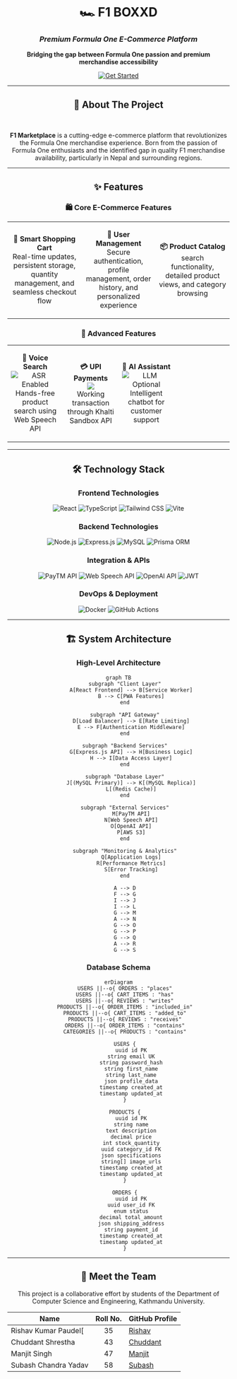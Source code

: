 <div align="center">

# 🏎️ F1 BOXXD
### *Premium Formula One E-Commerce Platform*

<p align="center">
  <strong>Bridging the gap between Formula One passion and premium merchandise accessibility</strong>
</p>

<p align="center">
  <a href="#-quick-start">
    <img src="https://img.shields.io/badge/📖-Get%20Started-blue?style=for-the-badge" alt="Get Started" />
  </a>
</p>

---

## 📖 About The Project
<br>

**F1 Marketplace** is a cutting-edge e-commerce platform that revolutionizes the Formula One merchandise experience. Born from the passion of Formula One enthusiasts and the identified gap in quality F1 merchandise availability, particularly in Nepal and surrounding regions.

---

## ✨ Features

<div align="center">

### 🛍️ **Core E-Commerce Features**

<table>
<tr>
<td align="center" width="33%">

**🛒 Smart Shopping Cart**
<br>
Real-time updates, persistent storage, quantity management, and seamless checkout flow

</td>
<td align="center" width="33%">

**👤 User Management**
<br>
Secure authentication, profile management, order history, and personalized experience

</td>
<td align="center" width="33%">

**📦 Product Catalog**
<br>
 search functionality, detailed product views, and category browsing

</td>
</tr>
</table>

### 🚀 **Advanced Features**

<table>
<tr>
<td align="center" width="25%">

**🎤 Voice Search**
<br>
<img src="https://img.shields.io/badge/ASR-Enabled-blue?style=flat-square" alt="ASR Enabled">
<br>
Hands-free product search using Web Speech API

</td>
<td align="center" width="25%">

**💳 UPI Payments**
<br>
<img src="https://img.shields.io/badge/PayTM-Integrated-orange?style=flat-square" >
<br>
Working transaction through Khalti Sandbox API

</td>
<td align="center" width="25%">

**🤖 AI Assistant**
<br>
<img src="https://img.shields.io/badge/LLM-Optional-green?style=flat-square" alt="LLM Optional">
<br>
Intelligent chatbot for customer support

</td>
<td align="center" width="25%">


</td>
</tr>
</table>

</div>

---

## 🛠️ Technology Stack

<div align="center">

### **Frontend Technologies**
<p>
  <img src="https://img.shields.io/badge/React-18.2.0-61DAFB?style=for-the-badge&logo=react&logoColor=white" alt="React" />
  <img src="https://img.shields.io/badge/TypeScript-5.0-3178C6?style=for-the-badge&logo=typescript&logoColor=white" alt="TypeScript" />
  <img src="https://img.shields.io/badge/Tailwind%20CSS-3.3-06B6D4?style=for-the-badge&logo=tailwind-css&logoColor=white" alt="Tailwind CSS" />
  <img src="https://img.shields.io/badge/Vite-4.4-646CFF?style=for-the-badge&logo=vite&logoColor=white" alt="Vite" />
</p>

### **Backend Technologies**
<p>
  <img src="https://img.shields.io/badge/Node.js-18.17-339933?style=for-the-badge&logo=node.js&logoColor=white" alt="Node.js" />
  <img src="https://img.shields.io/badge/Express.js-4.18-000000?style=for-the-badge&logo=express&logoColor=white" alt="Express.js" />
  <img src="https://img.shields.io/badge/MySQL-8.0-4479A1?style=for-the-badge&logo=mysql&logoColor=white" alt="MySQL" />
  <img src="https://img.shields.io/badge/Prisma-5.1-2D3748?style=for-the-badge&logo=prisma&logoColor=white" alt="Prisma ORM" />
</p>

### **Integration & APIs**
<p>
  <img src="https://img.shields.io/badge/PayTM-API-002970?style=for-the-badge&logo=paytm&logoColor=white" alt="PayTM API" />
  <img src="https://img.shields.io/badge/Web%20Speech%20API-ASR-4285F4?style=for-the-badge&logo=google&logoColor=white" alt="Web Speech API" />
  <img src="https://img.shields.io/badge/OpenAI-GPT--4-412991?style=for-the-badge&logo=openai&logoColor=white" alt="OpenAI API" />
  <img src="https://img.shields.io/badge/JWT-Auth-000000?style=for-the-badge&logo=json-web-tokens&logoColor=white" alt="JWT" />
</p>

### **DevOps & Deployment**
<p>
  <img src="https://img.shields.io/badge/Docker-Containerized-2496ED?style=for-the-badge&logo=docker&logoColor=white" alt="Docker" />
  <img src="https://img.shields.io/badge/GitHub%20Actions-CI%2FCD-2088FF?style=for-the-badge&logo=github-actions&logoColor=white" alt="GitHub Actions" />

</p>

</div>

---

## 🏗️ System Architecture

<div align="center">

### **High-Level Architecture**

```mermaid
graph TB
    subgraph "Client Layer"
        A[React Frontend] --> B[Service Worker]
        B --> C[PWA Features]
    end
    
    subgraph "API Gateway"
        D[Load Balancer] --> E[Rate Limiting]
        E --> F[Authentication Middleware]
    end
    
    subgraph "Backend Services"
        G[Express.js API] --> H[Business Logic]
        H --> I[Data Access Layer]
    end
    
    subgraph "Database Layer"
        J[(MySQL Primary)] --> K[(MySQL Replica)]
        L[(Redis Cache)]
    end
    
    subgraph "External Services"
        M[PayTM API]
        N[Web Speech API]
        O[OpenAI API]
        P[AWS S3]
    end
    
    subgraph "Monitoring & Analytics"
        Q[Application Logs]
        R[Performance Metrics]
        S[Error Tracking]
    end
    
    A --> D
    F --> G
    I --> J
    I --> L
    G --> M
    A --> N
    G --> O
    G --> P
    G --> Q
    A --> R
    G --> S
```

### **Database Schema**

```mermaid
erDiagram
    USERS ||--o{ ORDERS : "places"
    USERS ||--o{ CART_ITEMS : "has"
    USERS ||--o{ REVIEWS : "writes"
    PRODUCTS ||--o{ ORDER_ITEMS : "included_in"
    PRODUCTS ||--o{ CART_ITEMS : "added_to"
    PRODUCTS ||--o{ REVIEWS : "receives"
    ORDERS ||--o{ ORDER_ITEMS : "contains"
    CATEGORIES ||--o{ PRODUCTS : "contains"
    
    USERS {
        uuid id PK
        string email UK
        string password_hash
        string first_name
        string last_name
        json profile_data
        timestamp created_at
        timestamp updated_at
    }
    
    PRODUCTS {
        uuid id PK
        string name
        text description
        decimal price
        int stock_quantity
        uuid category_id FK
        json specifications
        string[] image_urls
        timestamp created_at
        timestamp updated_at
    }
    
    ORDERS {
        uuid id PK
        uuid user_id FK
        enum status
        decimal total_amount
        json shipping_address
        string payment_id
        timestamp created_at
        timestamp updated_at
    }
```

</div>

---
## 👥 Meet the Team

This project is a collaborative effort by students of the Department of Computer Science and Engineering, Kathmandu University.

| Name                         | Roll No. | GitHub Profile                                 |
|-----------------------------|:--------:|------------------------------------------------|
| Rishav Kumar Paudel[     |   35     | [Rishav](https://github.com/ScarFire111)                |
| Chuddant Shrestha       |   43     | [Chuddant](https://github.com/chuddantshrestha)              |
| Manjit Singh           |   47     | [Manjit](https://github.com/ManjitSingh121) |
| Subash Chandra Yadav    |   58     | [Subash](https://github.com/su-bash-np)                 |


